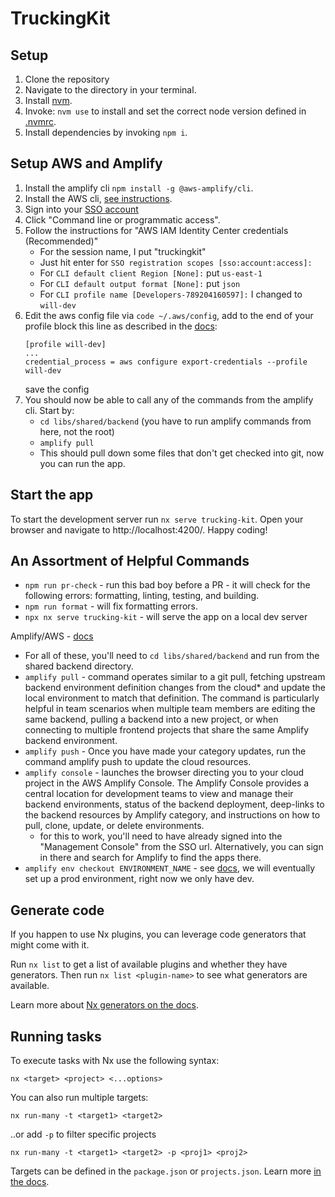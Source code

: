 # TruckingKit

## Setup

1. Clone the repository
2. Navigate to the directory in your terminal.
3. Install [nvm](https://github.com/nvm-sh/nvm).
4. Invoke: `nvm use` to install and set the correct node version defined in [.nvmrc](./.nvmrc).
5. Install dependencies by invoking `npm i`.

## Setup AWS and Amplify

1. Install the amplify cli `npm install -g @aws-amplify/cli`.
2. Install the AWS cli, [see instructions](https://docs.aws.amazon.com/cli/latest/userguide/getting-started-install.html).
3. Sign into your [SSO account](https://d-9067f067ec.awsapps.com/start)
4. Click "Command line or programmatic access".
5. Follow the instructions for "AWS IAM Identity Center credentials (Recommended)"
   - For the session name, I put "truckingkit"
   - Just hit enter for `SSO registration scopes [sso:account:access]:`
   - For `CLI default client Region [None]:` put `us-east-1`
   - For `CLI default output format [None]:` put `json`
   - For `CLI profile name [Developers-789204160597]:` I changed to `will-dev`
6. Edit the aws config file via `code ~/.aws/config`, add to the end of your profile block this line as described in the [docs](https://docs.amplify.aws/angular/start/getting-started/installation/#manually-configure-the-amplify-cli):
   ```
   [profile will-dev]
   ...
   credential_process = aws configure export-credentials --profile will-dev
   ```
   save the config
7. You should now be able to call any of the commands from the amplify cli. Start by:
   - `cd libs/shared/backend` (you have to run amplify commands from here, not the root)
   - `amplify pull`
   - This should pull down some files that don't get checked into git, now you can run the app.

## Start the app

To start the development server run `nx serve trucking-kit`. Open your browser and navigate to http://localhost:4200/. Happy coding!

## An Assortment of Helpful Commands

- `npm run pr-check` - run this bad boy before a PR - it will check for the following errors: formatting, linting, testing, and building.
- `npm run format` - will fix formatting errors.
- `npx nx serve trucking-kit` - will serve the app on a local dev server

Amplify/AWS - [docs](https://docs.amplify.aws/angular/tools/cli/start/key-workflows/)

- For all of these, you'll need to `cd libs/shared/backend` and run from the shared backend directory.
- `amplify pull` - command operates similar to a git pull, fetching upstream backend environment definition changes from the cloud\* and update the local environment to match that definition. The command is particularly helpful in team scenarios when multiple team members are editing the same backend, pulling a backend into a new project, or when connecting to multiple frontend projects that share the same Amplify backend environment.
- `amplify push` - Once you have made your category updates, run the command amplify push to update the cloud resources.
- `amplify console` - launches the browser directing you to your cloud project in the AWS Amplify Console. The Amplify Console provides a central location for development teams to view and manage their backend environments, status of the backend deployment, deep-links to the backend resources by Amplify category, and instructions on how to pull, clone, update, or delete environments.
  - for this to work, you'll need to have already signed into the "Management Console" from the SSO url. Alternatively, you can sign in there and search for Amplify to find the apps there.
- `amplify env checkout ENVIRONMENT_NAME` - see [docs](https://docs.amplify.aws/angular/tools/cli/teams/), we will eventually set up a prod environment, right now we only have dev.

## Generate code

If you happen to use Nx plugins, you can leverage code generators that might come with it.

Run `nx list` to get a list of available plugins and whether they have generators. Then run `nx list <plugin-name>` to see what generators are available.

Learn more about [Nx generators on the docs](https://nx.dev/plugin-features/use-code-generators).

## Running tasks

To execute tasks with Nx use the following syntax:

```
nx <target> <project> <...options>
```

You can also run multiple targets:

```
nx run-many -t <target1> <target2>
```

..or add `-p` to filter specific projects

```
nx run-many -t <target1> <target2> -p <proj1> <proj2>
```

Targets can be defined in the `package.json` or `projects.json`. Learn more [in the docs](https://nx.dev/core-features/run-tasks).
